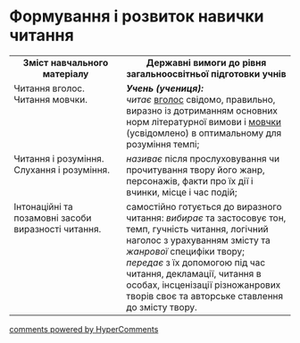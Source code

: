 <div id="hypercomments_widget" class="js-hypercomments-widget invisible"></div>

# Формування і розвиток навички читання

<table>
  <tr>
    <td width="40%" align="center"><b>Зміст навчального матеріалу<b></td>
    <td width="60%" align="center"><b>Державні вимоги до рівня загальноосвітньої підготовки учнів</b></td>
  </tr>
  <tr>
    <td width="40%" style="vertical-align:top !important;">
Читання вголос.<br>
Читання мовчки.</td>
    <td width="60%" style="vertical-align:top !important;">
<i><b>Учень (учениця):</b></i><br>
<i>читає</i> <u>вголос</u> свідомо, правильно, виразно із дотриманням основних норм літературної вимови і <u>мовчки</u> (усвідомлено) в оптимальному для розуміння темпі; <br></td>
  </tr>
  <tr>
    <td width="40%" style="vertical-align:top !important;">
Читання і розуміння.<br>Слухання і розуміння.</td>
    <td width="60%" style="vertical-align:top !important;">
<i>називає</i> після прослуховування чи прочитування твору його жанр, персонажів, факти про їх дії і вчинки, місце і час подій;<br></td>
  </tr>
  <tr>
    <td width="40%" style="vertical-align:top !important;">
Інтонаційні та позамовні засоби виразності читання.</td>
    <td width="60%" style="vertical-align:top !important;">
самостійно готується до виразного читання: <i>вибирає</i> та застосовує тон, темп, гучність читання, логічний наголос з урахуванням змісту та <i>жанрової</i> специфіки твору;<br> 
<i>передає</i> з їх допомогою під час читання, декламації, читання в особах, інсценізації різножанрових творів своє та авторське ставлення до змісту твору.
<br></td>
  </tr>
</table>

<div class="js-hypercomments-container">
<a href="http://hypercomments.com" class="hc-link" title="comments widget">comments powered by HyperComments</a>
</div>